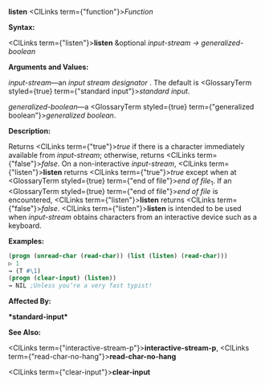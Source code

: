 **listen** <ClLinks  term={"function"}><i>Function</i></ClLinks> 



**Syntax:** 



<ClLinks  term={"listen"}><b>listen</b></ClLinks> &amp;optional *input-stream → generalized-boolean* 



**Arguments and Values:** 



*input-stream*—an *input stream designator* . The default is <GlossaryTerm styled={true} term={"standard input"}><i>standard input</i></GlossaryTerm>. 



*generalized-boolean*—a <GlossaryTerm styled={true} term={"generalized boolean"}><i>generalized boolean</i></GlossaryTerm>. 



**Description:** 



Returns <ClLinks  term={"true"}><i>true</i></ClLinks> if there is a character immediately available from *input-stream*; otherwise, returns <ClLinks  term={"false"}><i>false</i></ClLinks>. On a non-interactive *input-stream*, <ClLinks  term={"listen"}><b>listen</b></ClLinks> returns <ClLinks  term={"true"}><i>true</i></ClLinks> except when at <GlossaryTerm styled={true} term={"end of file"}><i>end of file</i></GlossaryTerm><sub>1</sub>. If an <GlossaryTerm styled={true} term={"end of file"}><i>end of file</i></GlossaryTerm> is encountered, <ClLinks  term={"listen"}><b>listen</b></ClLinks> returns <ClLinks  term={"false"}><i>false</i></ClLinks>. <ClLinks  term={"listen"}><b>listen</b></ClLinks> is intended to be used when *input-stream* obtains characters from an interactive device such as a keyboard. 



**Examples:**
```lisp
(progn (unread-char (read-char)) (list (listen) (read-char))) 
▷ 1 
→ (T #\1) 
(progn (clear-input) (listen)) 
→ NIL ;Unless you’re a very fast typist! 
```
**Affected By:** 



**\*standard-input\*** 



**See Also:** 



<ClLinks  term={"interactive-stream-p"}><b>interactive-stream-p</b></ClLinks>, <ClLinks  term={"read-char-no-hang"}><b>read-char-no-hang</b></ClLinks> 







 



 



<ClLinks  term={"clear-input"}><b>clear-input</b></ClLinks> 



